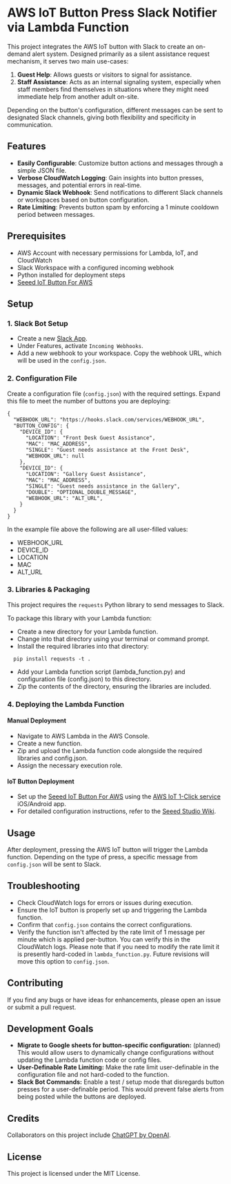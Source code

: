 # AWS IoT Button Press Slack Notifier via Lambda Function

This project integrates the AWS IoT button with Slack to create an on-demand alert system. Designed primarily as a silent assistance request mechanism, it serves two main use-cases:

1. **Guest Help**: Allows guests or visitors to signal for assistance.
2. **Staff Assistance**: Acts as an internal signaling system, especially when staff members find themselves in situations where they might need immediate help from another adult on-site.

Depending on the button's configuration, different messages can be sent to designated Slack channels, giving both flexibility and specificity in communication.

## Features

- **Easily Configurable**: Customize button actions and messages through a simple JSON file.
- **Verbose CloudWatch Logging**: Gain insights into button presses, messages, and potential errors in real-time.
- **Dynamic Slack Webhook**: Send notifications to different Slack channels or workspaces based on button configuration.
- **Rate Limiting**: Prevents button spam by enforcing a 1 minute cooldown period between messages.

## Prerequisites

- AWS Account with necessary permissions for Lambda, IoT, and CloudWatch
- Slack Workspace with a configured incoming webhook
- Python installed for deployment steps
- <a href="https://wiki.seeedstudio.com/SEEED-IOT-BUTTON-FOR-AWS/" target="_blank">Seeed IoT Button For AWS</a>

## Setup

### 1. Slack Bot Setup

- Create a new <a href="https://api.slack.com/apps" target="_blank">Slack App</a>.
- Under Features, activate `Incoming Webhooks`.
- Add a new webhook to your workspace. Copy the webhook URL, which will be used in the `config.json`.

### 2. Configuration File

Create a configuration file (`config.json`) with the required settings. Expand this file to meet the number of buttons you are deploying:

```
{
  "WEBHOOK_URL": "https://hooks.slack.com/services/WEBHOOK_URL",
  "BUTTON_CONFIG": {
    "DEVICE_ID": {
      "LOCATION": "Front Desk Guest Assistance",
      "MAC": "MAC_ADDRESS",
      "SINGLE": "Guest needs assistance at the Front Desk",
      "WEBHOOK_URL": null
    },
    "DEVICE_ID": {
      "LOCATION": "Gallery Guest Assistance",
      "MAC": "MAC_ADDRESS",
      "SINGLE": "Guest needs assistance in the Gallery",
      "DOUBLE": "OPTIONAL_DOUBLE_MESSAGE",
      "WEBHOOK_URL": "ALT_URL",
    }
  }
}
```

In the example file above the following are all user-filled values:
 - WEBHOOK_URL
 - DEVICE_ID
 - LOCATION
 - MAC
 - ALT_URL

### 3. Libraries & Packaging

This project requires the `requests` Python library to send messages to Slack. 

To package this library with your Lambda function:
- Create a new directory for your Lambda function.
- Change into that directory using your terminal or command prompt.
- Install the required libraries into that directory:

```
  pip install requests -t .
```

- Add your Lambda function script (lambda_function.py) and configuration file (config.json) to this directory.
- Zip the contents of the directory, ensuring the libraries are included.

### 4. Deploying the Lambda Function

#### Manual Deployment

- Navigate to AWS Lambda in the AWS Console.
- Create a new function.
- Zip and upload the Lambda function code alongside the required libraries and config.json.
- Assign the necessary execution role.

#### IoT Button Deployment

- Set up the <a href="https://wiki.seeedstudio.com/SEEED-IOT-BUTTON-FOR-AWS/" target="_blank">Seeed IoT Button For AWS</a> using the <a href="https://aws.amazon.com/iot-1-click/" target="_blank">AWS IoT 1-Click service</a> iOS/Android app.
- For detailed configuration instructions, refer to the <a href="https://wiki.seeedstudio.com/SEEED-IOT-BUTTON-FOR-AWS/" target="_blank">Seeed Studio Wiki</a>.

## Usage

After deployment, pressing the AWS IoT button will trigger the Lambda function. Depending on the type of press, a specific message from `config.json` will be sent to Slack. 

## Troubleshooting

- Check CloudWatch logs for errors or issues during execution.
- Ensure the IoT button is properly set up and triggering the Lambda function.
- Confirm that `config.json` contains the correct configurations.
- Verify the function isn't affected by the rate limit of 1 message per minute which is applied per-button. You can verify this in the CloudWatch logs. Please note that if you need to modify the rate limit it is presently hard-coded in `lambda_function.py`. Future revisions will move this option to `config.json`.

## Contributing

If you find any bugs or have ideas for enhancements, please open an issue or submit a pull request.

## Development Goals

- **Migrate to Google sheets for button-specific configuration:** (planned) This would allow users to dynamically change configurations without updating the Lambda function code or config files.
- **User-Definable Rate Limiting:** Make the rate limit user-definable in the configuration file and not hard-coded to the function.
- **Slack Bot Commands:** Enable a test / setup mode that disregards button presses for a user-definable period. This would prevent false alerts from being posted while the buttons are deployed.

## Credits

Collaborators on this project include <a href="https://openai.com" target="_blank">ChatGPT by OpenAI</a>.

## License

This project is licensed under the MIT License.
